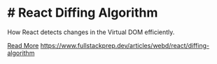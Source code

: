 # # React Diffing Algorithm

How React detects changes in the Virtual DOM efficiently.

[Read More](https://www.fullstackprep.dev/articles/webd/react/diffing-algorithm) https://www.fullstackprep.dev/articles/webd/react/diffing-algorithm